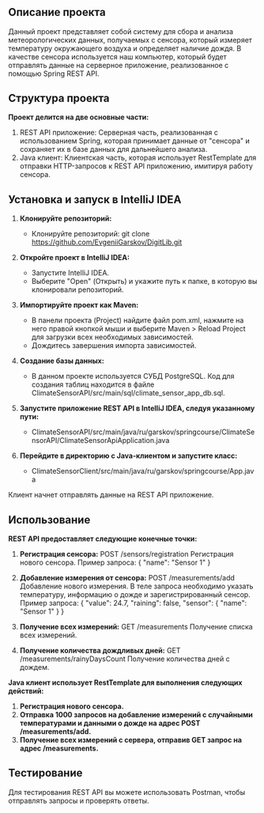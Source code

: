 # 

## Описание проекта
Данный проект представляет собой систему для сбора и анализа метеорологических данных, получаемых с сенсора, который измеряет температуру окружающего воздуха и определяет наличие дождя. В качестве сенсора используется наш компьютер, который будет отправлять данные на серверное приложение, реализованное с помощью Spring REST API.

## Структура проекта

**Проект делится на две основные части:**

1. REST API приложение: Серверная часть, реализованная с использованием Spring, которая принимает данные от "сенсора" и сохраняет их в базе данных для дальнейшего анализа.
2. Java клиент: Клиентская часть, которая использует RestTemplate для отправки HTTP-запросов к REST API приложению, имитируя работу сенсора.

## Установка и запуск в IntelliJ IDEA
1. **Клонируйте репозиторий:**
    - Клонируйте репозиторий: git clone https://github.com/EvgeniiGarskov/DigitLib.git
  
2. **Откройте проект в IntelliJ IDEA:**
    - Запустите IntelliJ IDEA.
    - Выберите "Open" (Открыть) и укажите путь к папке, в которую вы клонировали репозиторий.
  
3. **Импортируйте проект как Maven:**
    - В панели проекта (Project) найдите файл pom.xml, нажмите на него правой кнопкой мыши и выберите Maven > Reload Project для загрузки всех необходимых зависимостей.
    - Дождитесь завершения импорта зависимостей.
  
4. **Создание базы данных:**
    - В данном проекте используется СУБД PostgreSQL. Код для создания таблиц находится в файле ClimateSensorAPI/src/main/sql/climate_sensor_app_db.sql.

5. **Запустите приложение REST API в IntelliJ IDEA, следуя указанному пути:**
   - ClimateSensorAPI/src/main/java/ru/garskov/springcourse/ClimateSensorAPI/ClimateSensorApiApplication.java
  
6. **Перейдите в директорию с Java-клиентом и запустите класс:**
   - ClimateSensorClient/src/main/java/ru/garskov/springcourse/App.java
   
Клиент начнет отправлять данные на REST API приложение.

## Использование

**REST API предоставляет следующие конечные точки:**

1. **Регистрация сенсора:**
    POST /sensors/registration
    Регистрация нового сенсора.
    Пример запроса:
    {
        "name": "Sensor 1"
    }

2. **Добавление измерения от сенсора:**
    POST /measurements/add
    Добавление нового измерения. В теле запроса необходимо указать температуру, информацию о дожде и зарегистрированный сенсор.
    Пример запроса: 
    {
        "value": 24.7,
        "raining": false,
        "sensor": {
            "name": "Sensor 1"
        }
    }

3. **Получение всех измерений:**
    GET /measurements
    Получение списка всех измерений.

4. **Получение количества дождливых дней:**
    GET /measurements/rainyDaysCount
    Получение количества дней с дождем.

**Java клиент использует RestTemplate для выполнения следующих действий:**

1. **Регистрация нового сенсора.**
2. **Отправка 1000 запросов на добавление измерений с случайными температурами и данными о дожде на адрес POST /measurements/add.**
3. **Получение всех измерений с сервера, отправив GET запрос на адрес /measurements.**

## Тестирование

Для тестирования REST API вы можете использовать Postman, чтобы отправлять запросы и проверять ответы.
